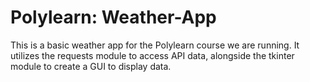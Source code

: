 # Polylearn: Weather-App
This is a basic weather app for the Polylearn course we are running. It utilizes the requests module to access API data, alongside the tkinter module to create a GUI to display data.
